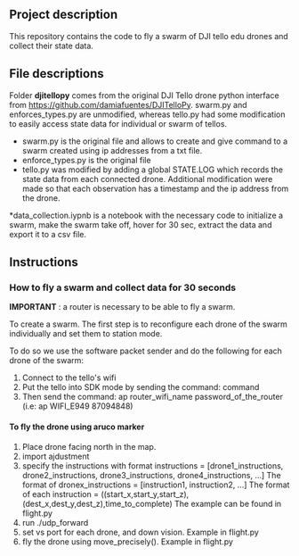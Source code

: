 ## Project description
This repository contains the code to fly a swarm of DJI tello edu drones and collect their state data. 

## File descriptions

Folder **djitellopy** comes from the original DJI Tello drone python interface from https://github.com/damiafuentes/DJITelloPy. swarm.py and enforces_types.py are unmodified, whereas tello.py had some modification to easily access state data for individual or swarm of tellos.

* swarm.py is the original file and allows to create and give command to a swarm created using ip addresses from a txt file.
* enforce_types.py is the original file
* tello.py was modified by adding a global STATE.LOG which records the state data from each connected drone. Additional modification were made so that each observation has a timestamp and the ip address from the drone.

*data_collection.iypnb is a notebook with the necessary code to initialize a swarm, make the swarm take off, hover for 30 sec, extract the data and export it to a csv file.
## Instructions

### How to fly a swarm and collect data for 30 seconds

**IMPORTANT** : a router is necessary to be able to fly a swarm. 

To create a swarm. The first step is to reconfigure each drone of the swarm individually and set them to station mode.

To do so we use the software packet sender and do the following for each drone of the swarm:

1. Connect to the tello's wifi
2. Put the tello into SDK mode by sending the command: command 
3. Then send the command: ap router_wifi_name password_of_the_router       (i.e: ap WIFI_E949 87094848)

#### To fly the drone using aruco marker

1. Place drone facing north in the map.
2. import ajdustment
3. specify the instructions with format instructions = [drone1_instructions, drone2_instructions, drone3_instructions, drone4_instructions, ...]
The format of dronex_instructions = [instruction1, instruction2, ...]
The format of each instruction = ((start_x,start_y,start_z),(dest_x,dest_y,dest_z),time_to_complete)
The example can be found in flight.py
4. run ./udp_forward
5. set vs port for each drone, and down vision. Example in flight.py
6. fly the drone using move_precisely(). Example in flight.py
